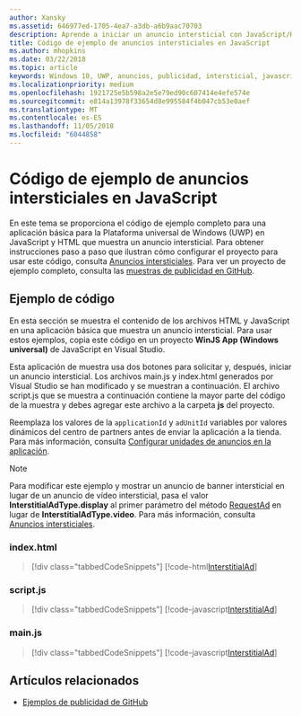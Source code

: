 ```yaml
---
author: Xansky
ms.assetid: 646977ed-1705-4ea7-a3db-a6b9aac70703
description: Aprende a iniciar un anuncio intersticial con JavaScript/HTML.
title: Código de ejemplo de anuncios intersticiales en JavaScript
ms.author: mhopkins
ms.date: 03/22/2018
ms.topic: article
keywords: Windows 10, UWP, anuncios, publicidad, intersticial, javascript, código de muestra, ads, advertising, interstitial, sample code
ms.localizationpriority: medium
ms.openlocfilehash: 1921725e5b598a2e5e79ed90c607414e4efe574e
ms.sourcegitcommit: e814a13978f33654d8e995584f4b047cb53e0aef
ms.translationtype: MT
ms.contentlocale: es-ES
ms.lasthandoff: 11/05/2018
ms.locfileid: "6044858"
---
```

# <a name="interstitial-ad-sample-code-in-javascript"></a>Código de ejemplo de anuncios intersticiales en JavaScript

En este tema se proporciona el código de ejemplo completo para una aplicación básica para la Plataforma universal de Windows (UWP) en JavaScript y HTML que muestra un anuncio intersticial. Para obtener instrucciones paso a paso que ilustran cómo configurar el proyecto para usar este código, consulta [Anuncios intersticiales](interstitial-ads.md). Para ver un proyecto de ejemplo completo, consulta las [muestras de publicidad en GitHub](http://aka.ms/githubads).

## <a name="code-example"></a>Ejemplo de código

En esta sección se muestra el contenido de los archivos HTML y JavaScript en una aplicación básica que muestra un anuncio intersticial. Para usar estos ejemplos, copia este código en un proyecto **WinJS App (Windows universal)** de JavaScript en Visual Studio.

Esta aplicación de muestra usa dos botones para solicitar y, después, iniciar un anuncio intersticial. Los archivos main.js y index.html generados por Visual Studio se han modificado y se muestran a continuación. El archivo script.js que se muestra a continuación contiene la mayor parte del código de la muestra y debes agregar este archivo a la carpeta **js** del proyecto.

Reemplaza los valores de la ```applicationId``` y ```adUnitId``` variables por valores dinámicos del centro de partners antes de enviar la aplicación a la tienda. Para más información, consulta [Configurar unidades de anuncios en la aplicación](set-up-ad-units-in-your-app.md#live-ad-units).

> [!NOTE]
> Para modificar este ejemplo y mostrar un anuncio de banner intersticial en lugar de un anuncio de vídeo intersticial, pasa el valor **InterstitialAdType.display** al primer parámetro del método [RequestAd](https://docs.microsoft.com/uwp/api/microsoft.advertising.winrt.ui.interstitialad.requestad) en lugar de **InterstitialAdType.video**. Para más información, consulta [Anuncios intersticiales](interstitial-ads.md).

### <a name="indexhtml"></a>index.html

> [!div class="tabbedCodeSnippets"]
[!code-html[InterstitialAd](./code/AdvertisingSamples/InterstitialAdSamples/js/index.html#L1-L21)]

### <a name="scriptjs"></a>script.js

> [!div class="tabbedCodeSnippets"]
[!code-javascript[InterstitialAd](./code/AdvertisingSamples/InterstitialAdSamples/js/script.js#script)]

### <a name="mainjs"></a>main.js

> [!div class="tabbedCodeSnippets"]
[!code-javascript[InterstitialAd](./code/AdvertisingSamples/InterstitialAdSamples/js/main.js#main)]

## <a name="related-topics"></a>Artículos relacionados

* [Ejemplos de publicidad de GitHub](http://aka.ms/githubads)

 
